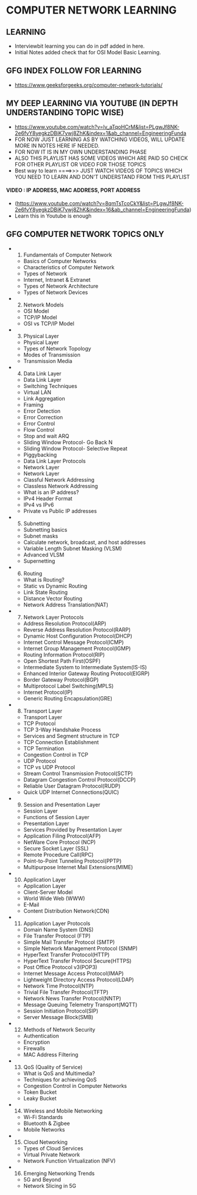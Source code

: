 # COMPUTER NETWORK LEARNING


## LEARNING
* Interviewbit learning you can do in pdf added in here.
* Initial Notes added check that for OSI Model Basic Learning.

## GFG INDEX FOLLOW FOR LEARNING
* https://www.geeksforgeeks.org/computer-network-tutorials/


## MY DEEP LEARNING VIA YOUTUBE (IN DEPTH UNDERSTANDING TOPIC WISE)
* https://www.youtube.com/watch?v=lv_aTqoHCrM&list=PLgwJf8NK-2e6fvY8yegkzDBiK7ywj8ZhK&index=1&ab_channel=EngineeringFunda
* FOR NOW JUST LEARNING AS BY WATCHING VIDEOS, WILL UPDATE MORE IN NOTES HERE IF NEEDED.
* FOR NOW IT IS IN MY OWN UNDERSTANDING PHASE
* ALSO THIS PLAYLIST HAS SOME VIDEOS WHICH ARE PAID SO CHECK FOR OTHER PLAYLIST OR VIDEO FOR THOSE TOPICS
* Best way to learn ====>>> JUST WATCH VIDEOS OF TOPICS WHICH YOU NEED TO LEARN AND DON'T UNDERSTAND FROM THIS PLAYLIST

#### VIDEO : IP ADDRESS, MAC ADDRESS, PORT ADDRESS 
* (https://www.youtube.com/watch?v=8qmTsTcoCkY&list=PLgwJf8NK-2e6fvY8yegkzDBiK7ywj8ZhK&index=16&ab_channel=EngineeringFunda)
* Learn this in Youtube is enough




## GFG COMPUTER NETWORK TOPICS ONLY
* 1. Fundamentals of Computer Network
  * Basics of Computer Networks
  * Characteristics of Computer Network
  * Types of Network
  * Internet, Intranet & Extranet
  * Types of Network Architecture
  * Types of Network Devices
* 2. Network Models
  * OSI Model
  * TCP/IP Model
  * OSI vs TCP/IP Model
* 3. Physical Layer
  * Physical Layer
  * Types of Network Topology
  * Modes of Transmission
  * Transmission Media
* 4. Data Link Layer
  * Data Link Layer
  * Switching Techniques
  * Virtual LAN
  * Link Aggregation
  * Framing
  * Error Detection
  * Error Correction
  * Error Control
  * Flow Control
  * Stop and wait ARQ
  * Sliding Window Protocol- Go Back N
  * Sliding Window Protocol- Selective Repeat
  * Piggybacking
  * Data Link Layer Protocols
  * Network Layer
  * Network Layer
  * Classful Network Addressing
  * Classless Network Addressing
  * What is an IP address?
  * IPv4 Header Format
  * IPv4 vs IPv6
  * Private vs Public IP addresses
* 5. Subnetting
  * Subnetting basics
  * Subnet masks
  * Calculate network, broadcast, and host addresses
  * Variable Length Subnet Masking (VLSM)
  * Advanced VLSM
  * Supernetting
* 6. Routing
  * What is Routing?
  * Static vs Dynamic Routing
  * Link State Routing
  * Distance Vector Routing
  * Network Address Translation(NAT)
* 7. Network Layer Protocols
  * Address Resolution Protocol(ARP)
  * Reverse Address Resolution Protocol(RARP)
  * Dynamic Host Configuration Protocol(DHCP)
  * Internet Control Message Protocol(ICMP)
  * Internet Group Management Protocol(IGMP)
  * Routing Information Protocol(RIP)
  * Open Shortest Path First(OSPF)
  * Intermediate System to Intermediate System(IS-IS)
  * Enhanced Interior Gateway Routing Protocol(EIGRP)
  * Border Gateway Protocol(BGP)
  * Multiprotocol Label Switching(MPLS)
  * Internet Protocol(IP)
  * Generic Routing Encapsulation(GRE)
* 8. Transport Layer
  * Transport Layer
  * TCP Protocol
  * TCP 3-Way Handshake Process
  * Services and Segment structure in TCP
  * TCP Connection Establishment
  * TCP Termination
  * Congestion Control in TCP
  * UDP Protocol
  * TCP vs UDP Protocol
  * Stream Control Transmission Protocol(SCTP)
  * Datagram Congestion Control Protocol(DCCP)
  * Reliable User Datagram Protocol(RUDP)
  * Quick UDP Internet Connections(QUIC)
* 9. Session and Presentation Layer
  * Session Layer
  * Functions of Session Layer
  * Presentation Layer
  * Services Provided by Presentation Layer
  * Application Filing Protocol(AFP)
  * NetWare Core Protocol (NCP)
  * Secure Socket Layer (SSL)
  * Remote Procedure Call(RPC)
  * Point-to-Point Tunneling Protocol(PPTP)
  * Multipurpose Internet Mail Extensions(MIME)
* 10. Application Layer
  * Application Layer
  * Client-Server Model
  * World Wide Web (WWW)
  * E-Mail
  * Content Distribution Network(CDN)
* 11. Application Layer Protocols
  * Domain Name System (DNS)
  * File Transfer Protocol (FTP)
  * Simple Mail Transfer Protocol (SMTP)
  * Simple Network Management Protocol (SNMP)
  * HyperText Transfer Protocol(HTTP)
  * HyperText Transfer Protocol Secure(HTTPS)
  * Post Office Protocol v3(POP3)
  * Internet Message Access Protocol(IMAP)
  * Lightweight Directory Access Protocol(LDAP)
  * Network Time Protocol(NTP)
  * Trivial File Transfer Protocol(TFTP)
  * Network News Transfer Protocol(NNTP)
  * Message Queuing Telemetry Transport(MQTT)
  * Session Initiation Protocol(SIP)
  * Server Message Block(SMB)
* 12. Methods of Network Security
  * Authentication
  * Encryption
  * Firewalls
  * MAC Address Filtering
* 13. QoS (Quality of Service)
  * What is QoS and Multimedia?
  * Techniques for achieving QoS
  * Congestion Control in Computer Networks
  * Token Bucket
  * Leaky Bucket
* 14. Wireless and Mobile Networking
  * Wi-Fi Standards
  * Bluetooth & Zigbee
  * Mobile Networks
* 15. Cloud Networking
  * Types of Cloud Services
  * Virtual Private Network
  * Network Function Virtualization (NFV)
* 16. Emerging Networking Trends
  * 5G and Beyond
  * Network Slicing in 5G



